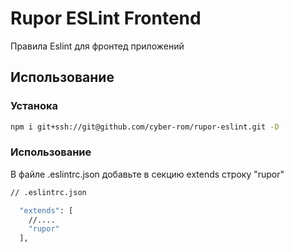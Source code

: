 # Rupor ESLint Frontend

Правила Eslint для фронтед приложений

## Использование

### Устанока

```bash
npm i git+ssh://git@github.com/cyber-rom/rupor-eslint.git -D
```

### Использование
В файле .eslintrc.json добавьте в секцию extends строку "rupor" 
```bash
// .eslintrc.json

  "extends": [
    //....
    "rupor"
  ],
```
